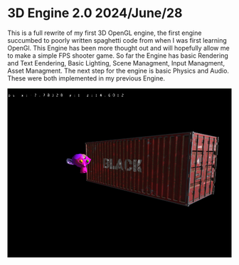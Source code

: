 # 3D Engine 2.0 2024/June/28
This is a full rewrite of my first 3D OpenGL engine, the first engine succumbed to poorly written spaghetti code from when I was first learning OpenGl. This Engine has been more thought out and will hopefully
allow me to make a simple FPS shooter game. So far the Engine has basic Rendering and Text Eendering, Basic Lighting, Scene Managment, Input Managment, Asset Managment. The next step for the engine is basic Physics and Audio. 
These were both implemented in my previous Engine. 

![screenshot](/github/screenshots/3Dengine.png)
